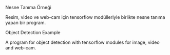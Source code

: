 Nesne Tanıma Örneği

Resim, video ve web-cam için tensorflow modülleriyle birlikte nesne tanıma yapan bir program.

Object Detection Example

A program for object detection with tensorflow modules for image, video and web-cam.
